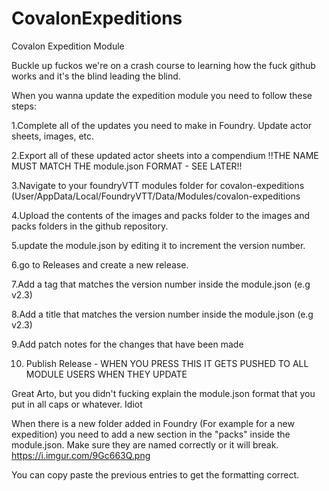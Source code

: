 # CovalonExpeditions
Covalon Expedition Module


Buckle up fuckos we're on a crash course to learning how the fuck github works and it's the blind leading the blind.

When you wanna update the expedition module you need to follow these steps:

1.Complete all of the updates you need to make in Foundry. Update actor sheets, images, etc.

2.Export all of these updated actor sheets into a compendium !!THE NAME MUST MATCH THE module.json FORMAT - SEE LATER!!

3.Navigate to your foundryVTT modules folder for covalon-expeditions (User/AppData/Local/FoundryVTT/Data/Modules/covalon-expeditions

4.Upload the contents of the images and packs folder to the images and packs folders in the github repository.

5.update the module.json by editing it to increment the version number.

6.go to Releases and create a new release.

7.Add a tag that matches the version number inside the module.json (e.g v2.3)

8.Add a title that matches the version number inside the module.json (e.g v2.3)

9.Add patch notes for the changes that have been made

10. Publish Release - WHEN YOU PRESS THIS IT GETS PUSHED TO ALL MODULE USERS WHEN THEY UPDATE

Great Arto, but you didn't fucking explain the module.json format that you put in all caps or whatever. Idiot

When there is a new folder added in Foundry (For example for a new expedition) you need to add a new section in the "packs" inside the module.json. Make sure they are named correctly or it will break. https://i.imgur.com/9Gc663Q.png

You can copy paste the previous entries to get the formatting correct. 
